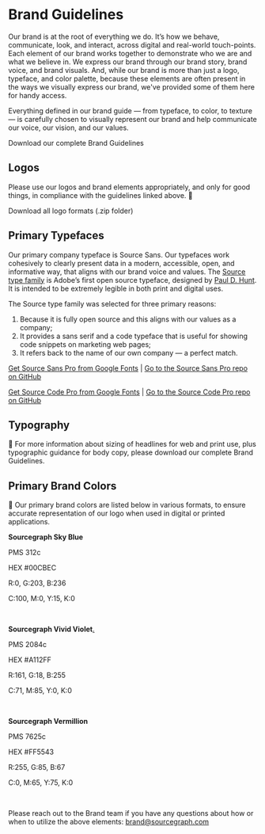 <link rel="stylesheet" type="text/css" href="/assets/about-style-guide.css?v=025" />

# Brand Guidelines

<!-- All notes in ***italized bold text*** and hidden -->

Our brand is at the root of everything we do. It’s how we behave, communicate, look, and interact, across digital and real-world touch-points. Each element of our brand works together to demonstrate who we are and what we believe in. We express our brand through our brand story, brand voice, and brand visuals. And, while our brand is more than just a logo, typeface, and color palette, because these elements are often present in the ways we visually express our brand, we've provided some of them here for handy access.

Everything defined in our brand guide — from typeface, to color, to texture — is carefully chosen to visually represent our brand and help communicate our voice, our vision, and our values. 

Download our complete Brand Guidelines <!-- ***(add link to Hubspot folder)*** -->

## Logos 

Please use our logos and brand elements appropriately, and only for good things, in compliance with the guidelines linked above. 🖖    

Download all logo formats (.zip folder) <!-- ***(add link to Husbspot folder)*** -->


## Primary Typefaces

Our primary company typeface is Source Sans. Our typefaces work cohesively to clearly present data in a modern, accessible, open, and informative way, that aligns with our brand voice and values. The [Source type family](https://fonts.adobe.com/fonts/source-sans) is Adobe’s first open source typeface, designed by [Paul D. Hunt](https://github.com/pauldhunt). It is intended to be extremely legible in both print and digital uses.    

The Source type family was selected for three primary reasons:    
1. Because it is fully open source and this aligns with our values as a company;    
1. It provides a sans serif and a code typeface that is useful for showing code snippets on marketing web pages;   
1. It refers back to the name of our own company — a perfect match. 


[Get Source Sans Pro from Google Fonts](https://fonts.google.com/specimen/Source+Sans+Pro#standard-styles)  |  [Go to the Source Sans Pro repo on GitHub](https://github.com/pauldhunt/SourceSansPro)


[Get Source Code Pro from Google Fonts](https://fonts.google.com/specimen/Source+Code+Pro)  |  [Go to the Source Code Pro repo on GitHub](https://github.com/pauldhunt/SourceCodePro)

<!-- ***Add example*** -->

## Typography

📖 For more information about sizing of headlines for web and print use, plus typographic guidance for body copy, please download our complete Brand Guidelines.  <!-- ***(add link to Hubspot folder)*** -->

<!-- ***Replace examples below with extra light or semi bold text and correct sizes*** -->

<!-- Headline 1 64 pts -->
<!-- Sub Headline 2 48pts -->

<!-- Headline 2 48pts -->
<!-- Sub Headline 3 30pts -->

<!-- Headline 3 30pts -->

<!-- Headline 4 24pts -->

<!-- Headline 5 20pts -->

## Primary Brand Colors

<!-- Fix color boxes before each section*** Why aren't they showing up here like they did on the old page? -->

🌈 Our primary brand colors are listed below in various formats, to ensure accurate representation of our logo when used in digital or printed applications.    

**Sourcegraph Sky Blue** 

<div class="square blue">
</div>        

PMS 312c   

HEX #00CBEC   

R:0, G:203, B:236   

C:100, M:0, Y:15, K:0       

<br>

**Sourcegraph Vivid Violet**[.](https://www.youtube.com/watch?v=YWKC2xTPwtU) 

<div class="square purple">
</div>       

PMS 2084c    

HEX #A112FF   

R:161, G:18, B:255   

C:71, M:85, Y:0, K:0   

<br>

**Sourcegraph Vermillion**  

<div class="square orange">
</div>    

PMS 7625c    

HEX #FF5543   

R:255, G:85, B:67    

C:0, M:65, Y:75, K:0   

<br>

Please reach out to the Brand team if you have any questions about how or when to utilize the above elements: brand@sourcegraph.com




